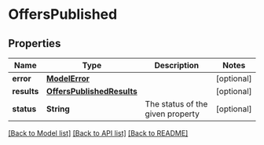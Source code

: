 # OffersPublished

## Properties
Name | Type | Description | Notes
------------ | ------------- | ------------- | -------------
**error** | [**ModelError**](ModelError.md) |  | [optional] 
**results** | [**OffersPublishedResults**](OffersPublishedResults.md) |  | [optional] 
**status** | **String** | The status of the given property | [optional] 

[[Back to Model list]](../README.md#documentation-for-models) [[Back to API list]](../README.md#documentation-for-api-endpoints) [[Back to README]](../README.md)


